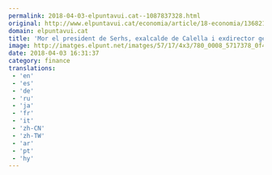 ```yaml
---
permalink: 2018-04-03-elpuntavui.cat--1087837328.html
original: http://www.elpuntavui.cat/economia/article/18-economia/1368218-mor-el-president-de-serhs-exalcalde-de-calella-i-exdirector-general-de-turisme-ramon-bago.html
domain: elpuntavui.cat
title: 'Mor el president de Serhs, exalcalde de Calella i exdirector general de Turisme, Ramon Bagó'
image: http://imatges.elpunt.net/imatges/57/17/4x3/780_0008_5717378_0f4f01b996cab1d591e9ac1363e1f503.jpg
date: 2018-04-03 16:31:37
category: finance
translations: 
 - 'en'
 - 'es'
 - 'de'
 - 'ru'
 - 'ja'
 - 'fr'
 - 'it'
 - 'zh-CN'
 - 'zh-TW'
 - 'ar'
 - 'pt'
 - 'hy'
---
```


